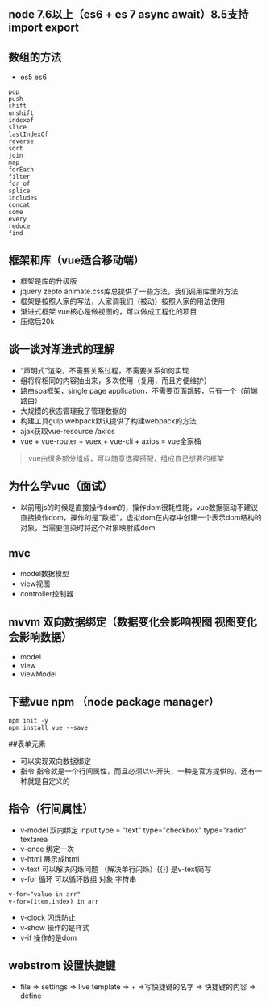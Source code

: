 ## node 7.6以上（es6 + es 7 async await）8.5支持import export
## 数组的方法
- es5 es6
```
pop
push
shift
unshift
indexof
slice
lastIndexOf
reverse
sort
join
map
forEach
filter
for of
splice
includes
concat
some
every
reduce
find
```
## 框架和库（vue适合移动端）
- 框架是库的升级版
- jquery zepto animate.css库总提供了一些方法，我们调用库里的方法
- 框架是按照人家的写法，人家调我们（被动）按照人家的用法使用
- 渐进式框架 vue核心是做视图的，可以做成工程化的项目
- 压缩后20k
## 谈一谈对渐进式的理解
- “声明式”渲染，不需要关系过程，不需要关系如何实现
- 组将将相同的内容抽出来，多次使用（复用，而且方便维护）
- 路由spa框架，single page application，不需要页面跳转，只有一个（前端路由）
- 大规模的状态管理我了管理数据的
- 构建工具gulp webpack默认提供了构建webpack的方法
- ajax获取vue-resource /axios
- vue + vue-router + vuex + vue-cli + axios = vue全家桶

> vue由很多部分组成，可以随意选择搭配，组成自己想要的框架
## 为什么学vue（面试）
- 以前用js的时候是直接操作dom的，操作dom很耗性能，vue数据驱动不建议直接操作dom，操作的是"数据"，虚拟dom在内存中创建一个表示dom结构的对象，当需要渲染时将这个对象映射成dom
## mvc
- model数据模型
- view视图
- controller控制器
## mvvm 双向数据绑定（数据变化会影响视图 视图变化会影响数据）
- model
- view
- viewModel

## 下载vue npm （node package manager）
```
npm init -y
npm install vue --save
```
##表单元素
- 可以实现双向数据绑定
- 指令 指令就是一个行间属性，而且必须以v-开头，一种是官方提供的，还有一种就是自定义的

## 指令（行间属性）
- v-model 双向绑定 input type = "text" type="checkbox" type="radio" textarea
- v-once 绑定一次
- v-html 展示成html
- v-text 可以解决闪烁问题 （解决单行闪烁）{{}} 是v-text简写
- v-for 循环 可以循环数组 对象 字符串
```
v-for="value in arr"
v-for=(item,index) in arr
```
- v-clock 闪烁防止
- v-show 操作的是样式
- v-if 操作的是dom
## webstrom 设置快捷键
- file => settings => live template => + =>写快捷键的名字 => 快捷键的内容 => define